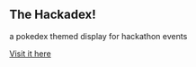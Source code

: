 ## The Hackadex!
a pokedex themed display for hackathon events

[Visit it here](https://hackathon-events-tool-rdvm46utw-justin-xings-projects.vercel.app/)
